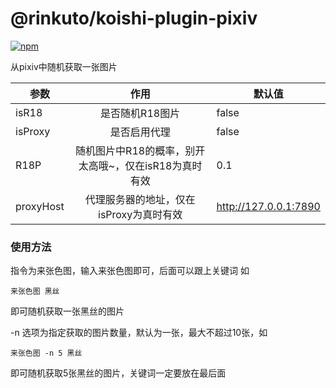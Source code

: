 # @rinkuto/koishi-plugin-pixiv

[![npm](https://img.shields.io/npm/v/@rinkuto/koishi-plugin-pixiv?style=flat-square)](https://www.npmjs.com/package/@rinkuto/koishi-plugin-pixiv)

从pixiv中随机获取一张图片

| 参数        |               作用                | 默认值                   |
|-----------|:-------------------------------:|-----------------------|
| isR18     |            是否随机R18图片            | false                 |
| isProxy   |             是否启用代理              | false                 |
| R18P      | 随机图片中R18的概率，别开太高哦~，仅在isR18为真时有效 | 0.1                   |
| proxyHost |     代理服务器的地址，仅在isProxy为真时有效     | http://127.0.0.1:7890 |

### 使用方法

指令为来张色图，输入来张色图即可，后面可以跟上关键词
如
```
来张色图 黑丝
```
即可随机获取一张黑丝的图片

-n 选项为指定获取的图片数量，默认为一张，最大不超过10张，如
```
来张色图 -n 5 黑丝
```
即可随机获取5张黑丝的图片，关键词一定要放在最后面
